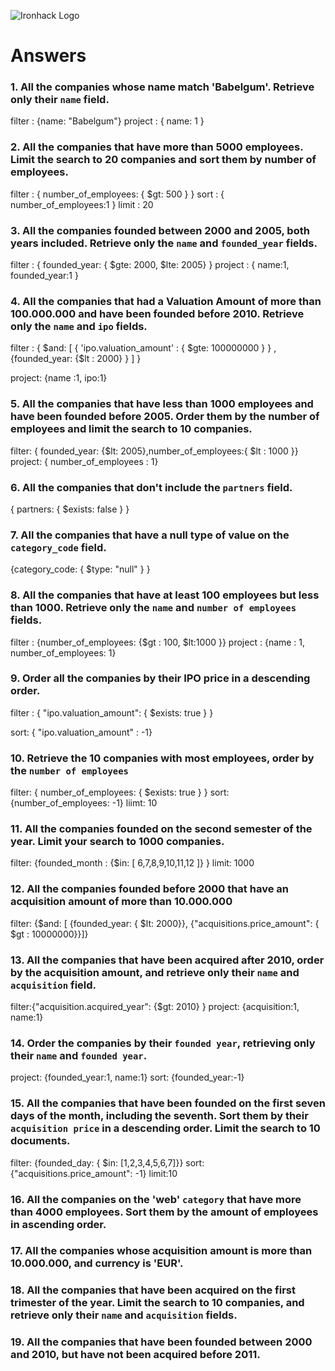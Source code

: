 ![Ironhack Logo](https://i.imgur.com/1QgrNNw.png)

# Answers

### 1. All the companies whose name match 'Babelgum'. Retrieve only their `name` field.

filter : {name: "Babelgum"}
project : { name: 1 }

### 2. All the companies that have more than 5000 employees. Limit the search to 20 companies and sort them by **number of employees**.

filter : { number_of_employees: { $gt: 500 } }
sort : { number_of_employees:1 }
limit : 20

### 3. All the companies founded between 2000 and 2005, both years included. Retrieve only the `name` and `founded_year` fields.

filter : { founded_year: { $gte: 2000, $lte: 2005} }
project : { name:1, founded_year:1 }

### 4. All the companies that had a Valuation Amount of more than 100.000.000 and have been founded before 2010. Retrieve only the `name` and `ipo` fields.

filter : { $and: [ { 'ipo.valuation_amount' : { $gte: 100000000 } } , {founded_year: {$lt : 2000} } ] }

project: {name :1, ipo:1}

### 5. All the companies that have less than 1000 employees and have been founded before 2005. Order them by the number of employees and limit the search to 10 companies.

filter: { founded_year: {$lt: 2005},number_of_employees:{ $lt : 1000 }}
project: { number_of_employees : 1}

### 6. All the companies that don't include the `partners` field.

{ partners: { $exists: false } }

### 7. All the companies that have a null type of value on the `category_code` field.

{category_code: { $type: "null" } }

### 8. All the companies that have at least 100 employees but less than 1000. Retrieve only the `name` and `number of employees` fields.

filter : {number_of_employees: {$gt : 100, $lt:1000 }}
project : {name : 1, number_of_employees: 1}

### 9. Order all the companies by their IPO price in a descending order.

filter : { "ipo.valuation_amount": { $exists: true } }

sort: { "ipo.valuation_amount" : -1}

### 10. Retrieve the 10 companies with most employees, order by the `number of employees`

filter: { number_of_employees: { $exists: true } }
sort: {number_of_employees: -1}
liimt: 10

### 11. All the companies founded on the second semester of the year. Limit your search to 1000 companies.

filter: {founded_month : {$in: [ 6,7,8,9,10,11,12 ]} }
limit: 1000

### 12. All the companies founded before 2000 that have an acquisition amount of more than 10.000.000

filter: {$and: [ {founded_year: { $lt: 2000}}, {"acquisitions.price_amount": { $gt : 10000000}}]}

### 13. All the companies that have been acquired after 2010, order by the acquisition amount, and retrieve only their `name` and `acquisition` field.

filter:{"acquisition.acquired_year": {$gt: 2010} }
project: {acquisition:1, name:1}

### 14. Order the companies by their `founded year`, retrieving only their `name` and `founded year`.

project: {founded_year:1, name:1}
sort: {founded_year:-1}

### 15. All the companies that have been founded on the first seven days of the month, including the seventh. Sort them by their `acquisition price` in a descending order. Limit the search to 10 documents.

filter: {founded_day: { $in: [1,2,3,4,5,6,7]}}
sort: {"acquisitions.price_amount": -1}
limit:10

### 16. All the companies on the 'web' `category` that have more than 4000 employees. Sort them by the amount of employees in ascending order.

<!-- Your Code Goes Here -->

### 17. All the companies whose acquisition amount is more than 10.000.000, and currency is 'EUR'.

<!-- Your Code Goes Here -->

### 18. All the companies that have been acquired on the first trimester of the year. Limit the search to 10 companies, and retrieve only their `name` and `acquisition` fields.

<!-- Your Code Goes Here -->

### 19. All the companies that have been founded between 2000 and 2010, but have not been acquired before 2011.

<!-- Your Code Goes Here -->
